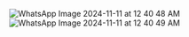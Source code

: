 ![WhatsApp Image 2024-11-11 at 12 40 48 AM](https://github.com/user-attachments/assets/ed8090b3-963a-4dec-a104-637f99b0ee4f)
![WhatsApp Image 2024-11-11 at 12 40 49 AM](https://github.com/user-attachments/assets/31927838-df06-4f1c-b526-2f6840aa3786)
